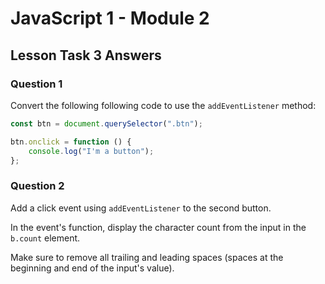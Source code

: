 # JavaScript 1 - Module 2

## Lesson Task 3 Answers

### Question 1

Convert the following following code to use the `addEventListener` method:

```js
const btn = document.querySelector(".btn");

btn.onclick = function () {
    console.log("I'm a button");
};
```

### Question 2

Add a click event using `addEventListener` to the second button.

In the event's function, display the character count from the input in the `b.count` element.

Make sure to remove all trailing and leading spaces (spaces at the beginning and end of the input's value).
